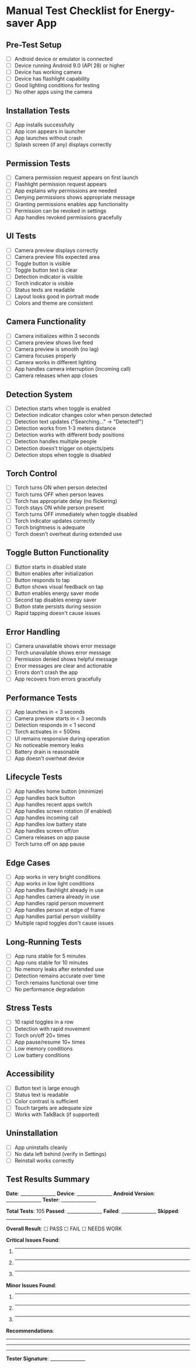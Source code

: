 # Manual Test Checklist for Energy-saver App

## Pre-Test Setup
- [ ] Android device or emulator is connected
- [ ] Device running Android 9.0 (API 28) or higher
- [ ] Device has working camera
- [ ] Device has flashlight capability
- [ ] Good lighting conditions for testing
- [ ] No other apps using the camera

## Installation Tests
- [ ] App installs successfully
- [ ] App icon appears in launcher
- [ ] App launches without crash
- [ ] Splash screen (if any) displays correctly

## Permission Tests
- [ ] Camera permission request appears on first launch
- [ ] Flashlight permission request appears
- [ ] App explains why permissions are needed
- [ ] Denying permissions shows appropriate message
- [ ] Granting permissions enables app functionality
- [ ] Permission can be revoked in settings
- [ ] App handles revoked permissions gracefully

## UI Tests
- [ ] Camera preview displays correctly
- [ ] Camera preview fills expected area
- [ ] Toggle button is visible
- [ ] Toggle button text is clear
- [ ] Detection indicator is visible
- [ ] Torch indicator is visible
- [ ] Status texts are readable
- [ ] Layout looks good in portrait mode
- [ ] Colors and theme are consistent

## Camera Functionality
- [ ] Camera initializes within 3 seconds
- [ ] Camera preview shows live feed
- [ ] Camera preview is smooth (no lag)
- [ ] Camera focuses properly
- [ ] Camera works in different lighting
- [ ] App handles camera interruption (incoming call)
- [ ] Camera releases when app closes

## Detection System
- [ ] Detection starts when toggle is enabled
- [ ] Detection indicator changes color when person detected
- [ ] Detection text updates ("Searching..." → "Detected!")
- [ ] Detection works from 1-3 meters distance
- [ ] Detection works with different body positions
- [ ] Detection handles multiple people
- [ ] Detection doesn't trigger on objects/pets
- [ ] Detection stops when toggle is disabled

## Torch Control
- [ ] Torch turns ON when person detected
- [ ] Torch turns OFF when person leaves
- [ ] Torch has appropriate delay (no flickering)
- [ ] Torch stays ON while person present
- [ ] Torch turns OFF immediately when toggle disabled
- [ ] Torch indicator updates correctly
- [ ] Torch brightness is adequate
- [ ] Torch doesn't overheat during extended use

## Toggle Button Functionality
- [ ] Button starts in disabled state
- [ ] Button enables after initialization
- [ ] Button responds to tap
- [ ] Button shows visual feedback on tap
- [ ] Button enables energy saver mode
- [ ] Second tap disables energy saver
- [ ] Button state persists during session
- [ ] Rapid tapping doesn't cause issues

## Error Handling
- [ ] Camera unavailable shows error message
- [ ] Torch unavailable shows error message
- [ ] Permission denied shows helpful message
- [ ] Error messages are clear and actionable
- [ ] Errors don't crash the app
- [ ] App recovers from errors gracefully

## Performance Tests
- [ ] App launches in < 3 seconds
- [ ] Camera preview starts in < 3 seconds
- [ ] Detection responds in < 1 second
- [ ] Torch activates in < 500ms
- [ ] UI remains responsive during operation
- [ ] No noticeable memory leaks
- [ ] Battery drain is reasonable
- [ ] App doesn't overheat device

## Lifecycle Tests
- [ ] App handles home button (minimize)
- [ ] App handles back button
- [ ] App handles recent apps switch
- [ ] App handles screen rotation (if enabled)
- [ ] App handles incoming call
- [ ] App handles low battery state
- [ ] App handles screen off/on
- [ ] Camera releases on app pause
- [ ] Torch turns off on app pause

## Edge Cases
- [ ] App works in very bright conditions
- [ ] App works in low light conditions
- [ ] App handles flashlight already in use
- [ ] App handles camera already in use
- [ ] App handles rapid person movement
- [ ] App handles person at edge of frame
- [ ] App handles partial person visibility
- [ ] Multiple rapid toggles don't cause issues

## Long-Running Tests
- [ ] App runs stable for 5 minutes
- [ ] App runs stable for 10 minutes
- [ ] No memory leaks after extended use
- [ ] Detection remains accurate over time
- [ ] Torch remains functional over time
- [ ] No performance degradation

## Stress Tests
- [ ] 10 rapid toggles in a row
- [ ] Detection with rapid movement
- [ ] Torch on/off 20+ times
- [ ] App pause/resume 10+ times
- [ ] Low memory conditions
- [ ] Low battery conditions

## Accessibility
- [ ] Button text is large enough
- [ ] Status text is readable
- [ ] Color contrast is sufficient
- [ ] Touch targets are adequate size
- [ ] Works with TalkBack (if supported)

## Uninstallation
- [ ] App uninstalls cleanly
- [ ] No data left behind (verify in Settings)
- [ ] Reinstall works correctly

## Test Results Summary

**Date**: _______________
**Device**: _______________
**Android Version**: _______________
**Tester**: _______________

**Total Tests**: 105
**Passed**: _______________
**Failed**: _______________
**Skipped**: _______________

**Overall Result**: ☐ PASS  ☐ FAIL  ☐ NEEDS WORK

**Critical Issues Found**:
1. _______________________________________________
2. _______________________________________________
3. _______________________________________________

**Minor Issues Found**:
1. _______________________________________________
2. _______________________________________________
3. _______________________________________________

**Recommendations**:
_______________________________________________
_______________________________________________
_______________________________________________

**Tester Signature**: _______________
